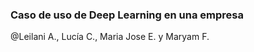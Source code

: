 ### Caso de uso de Deep Learning en una‬ empresa‬
@Leilani A., Lucía C., Maria Jose E. y Maryam‬‭ F.
‭
‬

‭
‭
